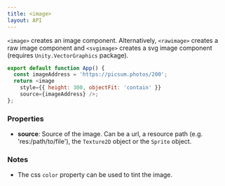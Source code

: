 ```yaml
---
title: <image>
layout: API
---
```


`<image>` creates an image component. Alternatively, `<rawimage>` creates a raw image component and `<svgimage>` creates a svg image component (requires `Unity.VectorGraphics` package).

<Sandpack>

```js
export default function App() {
  const imageAddress = 'https://picsum.photos/200';
  return <image
    style={{ height: 300, objectFit: 'contain' }}
    source={imageAddress} />;
};
```

</Sandpack>

### Properties

- **source**: Source of the image. Can be a url, a resource path (e.g. 'res:/path/to/file'), the `Texture2D` object or the `Sprite` object.

### Notes

- The css `color` property can be used to tint the image.

